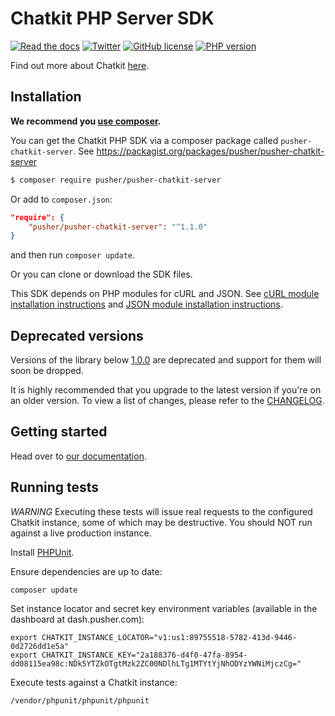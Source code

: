 # Chatkit PHP Server SDK

[![Read the docs](https://img.shields.io/badge/read_the-docs-92A8D1.svg)](https://docs.pusher.com/chatkit/reference/server-php)
[![Twitter](https://img.shields.io/badge/twitter-@Pusher-blue.svg?style=flat)](http://twitter.com/Pusher)
[![GitHub license](https://img.shields.io/badge/license-MIT-lightgrey.svg)](https://github.com/pusher/chatkit-server-php/blob/master/LICENSE.md)
[![PHP version](https://badge.fury.io/ph/pusher%2Fpusher-chatkit-server.svg)](https://badge.fury.io/ph/pusher%2Fpusher-chatkit-server)

Find out more about Chatkit [here](https://pusher.com/chatkit).

## Installation

**We recommend you [use composer](http://getcomposer.org/).**

You can get the Chatkit PHP SDK via a composer package called `pusher-chatkit-server`. See <https://packagist.org/packages/pusher/pusher-chatkit-server>

```bash
$ composer require pusher/pusher-chatkit-server
```

Or add to `composer.json`:

```json
"require": {
    "pusher/pusher-chatkit-server": "^1.1.0"
}
```

and then run `composer update`.

Or you can clone or download the SDK files.

This SDK depends on PHP modules for cURL and JSON. See [cURL module installation instructions](http://php.net/manual/en/curl.installation.php) and [JSON module installation instructions](http://php.net/manual/en/json.installation.php).

## Deprecated versions

 Versions of the library below
 [1.0.0](https://github.com/pusher/chatkit-server-php/releases/tag/1.0.0) are
 deprecated and support for them will soon be dropped.

 It is highly recommended that you upgrade to the latest version if you're on
 an older version. To view a list of changes, please refer to the
 [CHANGELOG](CHANGELOG.md).

## Getting started

Head over to [our documentation](https://docs.pusher.com/chatkit/reference/server-php).

## Running tests

*WARNING* Executing these tests will issue real requests to the configured Chatkit instance, some of which may be destructive. You should NOT run against a live production instance.

Install [PHPUnit](https://phpunit.de/).

Ensure dependencies are up to date:
```
composer update
```

Set instance locator and secret key environment variables (available in the dashboard at dash.pusher.com):
```
export CHATKIT_INSTANCE_LOCATOR="v1:us1:89755518-5782-413d-9446-0d2726dd1e5a"
export CHATKIT_INSTANCE_KEY="2a188376-d4f0-47fa-8954-dd08115ea98c:NDk5YTZkOTgtMzk2ZC00NDlhLTg1MTYtYjNhODYzYWNiMjczCg="
```

Execute tests against a Chatkit instance:
```
/vendor/phpunit/phpunit/phpunit
```

